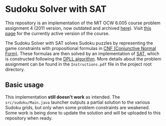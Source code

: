 # Sudoku Solver with SAT
This repository is an implementation of the MIT OCW 6.005 course problem assignment 4
(2011 version, now outdated and archived [here](http://dspace.mit.edu/handle/1721.1/106923)). Visit
[this page](https://ocw.mit.edu/courses/electrical-engineering-and-computer-science/6-005-software-construction-spring-2016/)
for the currently active version of the course.

The Sudoku Solver with SAT solves Sudoku puzzles by representing the game constraints with propositional formulas in [CNF 
(Conjunctive Normal Form)](https://en.wikipedia.org/wiki/Conjunctive_normal_form). These formulas  are then solved by an implementation of
[SAT](https://en.wikipedia.org/wiki/Boolean_satisfiability_problem), which is constructed following
the [DPLL algorithm](https://en.wikipedia.org/wiki/DPLL_algorithm). More details about the problem assignment can be
found in the `Instructions.pdf` file in the project root directory.

## Basic usage
This implementation <b>still doesn't work</b> as intended. The `src/sudoku/Main.java` launcher outputs a partial solution
to the various Sudoku grids, but only when some problem constraints are weakened. Some work is being done to update
the solution and will be uploaded to this repository when ready.